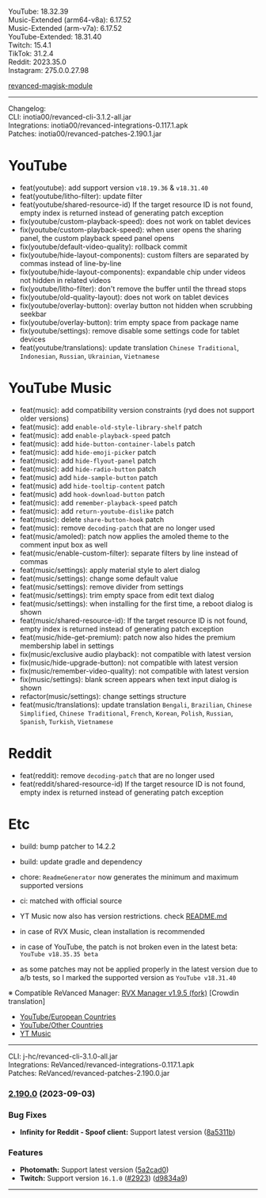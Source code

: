YouTube: 18.32.39  
Music-Extended (arm64-v8a): 6.17.52  
Music-Extended (arm-v7a): 6.17.52  
YouTube-Extended: 18.31.40  
Twitch: 15.4.1  
TikTok: 31.2.4  
Reddit: 2023.35.0  
Instagram: 275.0.0.27.98  

[revanced-magisk-module](https://github.com/j-hc/revanced-magisk-module)  

---
Changelog:  
CLI: inotia00/revanced-cli-3.1.2-all.jar  
Integrations: inotia00/revanced-integrations-0.117.1.apk  
Patches: inotia00/revanced-patches-2.190.1.jar  

YouTube
==
- feat(youtube): add support version `v18.19.36` & `v18.31.40`
- feat(youtube/litho-filter): update filter
- feat(youtube/shared-resource-id) If the target resource ID is not found, empty index is returned instead of generating patch exception
- fix(youtube/custom-playback-speed): does not work on tablet devices
- fix(youtube/custom-playback-speed): when user opens the sharing panel, the custom playback speed panel opens
- fix(youtube/default-video-quality): rollback commit
- fix(youtube/hide-layout-components): custom filters are separated by commas instead of line-by-line
- fix(youtube/hide-layout-components): expandable chip under videos not hidden in related videos
- fix(youtube/litho-filter): don't remove the buffer until the thread stops
- fix(youtube/old-quality-layout): does not work on tablet devices
- fix(youtube/overlay-button): overlay button not hidden when scrubbing seekbar
- fix(youtube/overlay-button): trim empty space from package name
- fix(youtube/settings): remove disable some settings code for tablet devices
- feat(youtube/translations): update translation
`Chinese Traditional`, `Indonesian`, `Russian`, `Ukrainian`, `Vietnamese`


YouTube Music
==
- feat(music): add compatibility version constraints (ryd does not support older versions)
- feat(music): add `enable-old-style-library-shelf` patch
- feat(music): add `enable-playback-speed` patch
- feat(music): add `hide-button-container-labels` patch
- feat(music): add `hide-emoji-picker` patch
- feat(music): add `hide-flyout-panel` patch
- feat(music): add `hide-radio-button` patch
- feat(music) add `hide-sample-button` patch
- feat(music) add `hide-tooltip-content` patch
- feat(music) add `hook-download-button` patch
- feat(music): add `remember-playback-speed` patch
- feat(music): add `return-youtube-dislike` patch
- feat(music): delete `share-button-hook` patch
- feat(music): remove `decoding-patch` that are no longer used
- feat(music/amoled): patch now applies the amoled theme to the comment input box as well
- feat(music/enable-custom-filter): separate filters by line instead of commas
- feat(music/settings): apply material style to alert dialog
- feat(music/settings): change some default value
- feat(music/settings): remove divider from settings
- feat(music/settings): trim empty space from edit text dialog
- feat(music/settings): when installing for the first time, a reboot dialog is shown
- feat(music/shared-resource-id): If the target resource ID is not found, empty index is returned instead of generating patch exception
- feat(music/hide-get-premium): patch now also hides the premium membership label in settings
- fix(music/exclusive audio playback): not compatible with latest version
- fix(music/hide-upgrade-button): not compatible with latest version
- fix(music/remember-video-quality): not compatible with latest version
- fix(music/settings): blank screen appears when text input dialog is shown
- refactor(music/settings): change settings structure
- feat(music/translations): update translation
`Bengali`, `Brazilian`, `Chinese Simplified`, `Chinese Traditional`, `French`, `Korean`, `Polish`, `Russian`, `Spanish`, `Turkish`, `Vietnamese`


Reddit
==
- feat(reddit): remove `decoding-patch` that are no longer used
- feat(reddit/shared-resource-id) If the target resource ID is not found, empty index is returned instead of generating patch exception


Etc
==
- build: bump patcher to 14.2.2
- build: update gradle and dependency
- chore: `ReadmeGenerator` now generates the minimum and maximum supported versions
- ci: matched with official source

- YT Music now also has version restrictions. check [README.md](https://github.com/inotia00/revanced-patches#-comgoogleandroidappsyoutubemusic)
- in case of RVX Music, clean installation is recommended
- in case of YouTube, the patch is not broken even in the latest beta: `YouTube v18.35.35 beta`
- as some patches may not be applied properly in the latest version due to a/b tests, so I marked the supported version as `YouTube v18.31.40`



※ Compatible ReVanced Manager: [RVX Manager v1.9.5 (fork)](https://github.com/inotia00/revanced-manager/releases/tag/v1.9.5)
[Crowdin translation]
- [YouTube/European Countries](https://crowdin.com/project/revancedextendedeu)
- [YouTube/Other Countries](https://crowdin.com/project/revancedextended)
- [YT Music](https://crowdin.com/project/revanced-music-extended)

---
CLI: j-hc/revanced-cli-3.1.0-all.jar  
Integrations: ReVanced/revanced-integrations-0.117.1.apk  
Patches: ReVanced/revanced-patches-2.190.0.jar  

### [2.190.0](https://github.com/ReVanced/revanced-patches/compare/v2.189.0...v2.190.0) (2023-09-03)
### Bug Fixes
* **Infinity for Reddit - Spoof client:** Support latest version ([8a5311b](https://github.com/ReVanced/revanced-patches/commit/8a5311b1e645ca2aab1e416d647cf52bf0be6e7f))
### Features
* **Photomath:** Support latest version ([5a2cad0](https://github.com/ReVanced/revanced-patches/commit/5a2cad077f03880ee1417c5cfd448bbdea4c07e2))
* **Twitch:** Support version `16.1.0` ([#2923](https://github.com/ReVanced/revanced-patches/issues/2923)) ([d9834a9](https://github.com/ReVanced/revanced-patches/commit/d9834a9abb43390af4cb33f5dd5a0e2d3b7060e2))

---  
